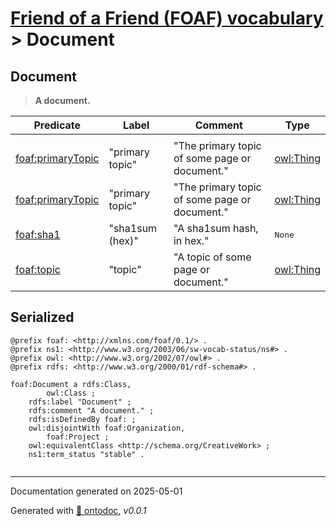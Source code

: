 # [Friend of a Friend (FOAF) vocabulary](../homepage.md) > Document

## Document

> **A document.**


| Predicate | Label | Comment | Type |
| -------------------------------- | -------------------------------- | ------------------------------------ | ---- |
| |
|[foaf:primaryTopic](../property/primaryTopic.md) | "primary topic" | "The primary topic of some page or document." |[owl:Thing](<http://www.w3.org/2002/07/owl#Thing>) | |
|[foaf:primaryTopic](../property/primaryTopic.md) | "primary topic" | "The primary topic of some page or document." |[owl:Thing](<http://www.w3.org/2002/07/owl#Thing>) | |
|[foaf:sha1](../property/sha1.md) | "sha1sum (hex)" | "A sha1sum hash, in hex." |<kbd>None</kbd> | |
|[foaf:topic](../property/topic.md) | "topic" | "A topic of some page or document." |[owl:Thing](<http://www.w3.org/2002/07/owl#Thing>) |


## Serialized

```ttl
@prefix foaf: <http://xmlns.com/foaf/0.1/> .
@prefix ns1: <http://www.w3.org/2003/06/sw-vocab-status/ns#> .
@prefix owl: <http://www.w3.org/2002/07/owl#> .
@prefix rdfs: <http://www.w3.org/2000/01/rdf-schema#> .

foaf:Document a rdfs:Class,
        owl:Class ;
    rdfs:label "Document" ;
    rdfs:comment "A document." ;
    rdfs:isDefinedBy foaf: ;
    owl:disjointWith foaf:Organization,
        foaf:Project ;
    owl:equivalentClass <http://schema.org/CreativeWork> ;
    ns1:term_status "stable" .


```

---

Documentation generated on 2025-05-01

Generated with [📑 ontodoc](https://github.com/StephaneBranly/ontodoc), *v0.0.1*